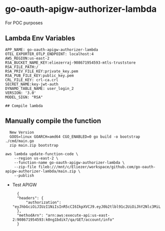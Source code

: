 # go-oauth-apigw-authorizer-lambda

For POC purposes

## Lambda Env Variables

    APP_NAME: go-oauth-apigw-authorizer-lambda
    OTEL_EXPORTER_OTLP_ENDPOINT: localhost:4
    AWS_REGION:us-east-2
    RSA_BUCKET_NAME_KEY:eliezerraj-908671954593-mtls-truststore
    RSA_FILE_PATH:/
    RSA_PRIV_FILE_KEY:private_key.pem
    RSA_PUB_FILE_KEY:public_key.pem
    CRL_FILE_KEY: crl-ca.crl
    SECRET_NAME:key-jwt-auth
    DYNAMO_TABLE_NAME: user_login_2
    VERSION: '3.0'
    MODEL_SIGN: "RSA"

    ## Compile lambda

## Manually compile the function

      New Version
      GOOS=linux GOARCH=amd64 CGO_ENABLED=0 go build -o bootstrap ./cmd/main.go
      zip main.zip bootstrap

    aws lambda update-function-code \
        --region us-east-2 \
        --function-name go-oauth-apigw-authorizer-lambda \
        --zip-file fileb:///mnt/c/Eliezer/workspace/github.com/go-oauth-apigw-authorizer-lambda/main.zip \
        --publish

+ Test APIGW

        {
        "headers": {
            "authorization": "eyJhbGciOiJIUzI1NiIsInR5cCI6IkpXVCJ9.eyJ0b2tlbl91c2UiOiJhY2Nlc3MiLCJpc3MiOiJsYW1iZGEtZ28tYXV0ZW50aWNhdGlvbiIsInZlcnNpb24iOiIyIiwiand0X2lkIjoiN2RmZGI4MDctZmU2ZC00NDE2LWE3YTgtZDA3NmRiM2ZlYTc1IiwidXNlcm5hbWUiOiJhZG1pbiIsInNjb3BlIjpbImFkbWluIl0sImV4cCI6MTczMzU0MDE2OX0.BFpRsLG26M_q_edK0RhtoMGibViupmEZJuQv1Nnqa2k"
        },
        "methodArn": "arn:aws:execute-api:us-east-2:908671954593:k0ng1bdik7/qa/GET/account/info"
        }